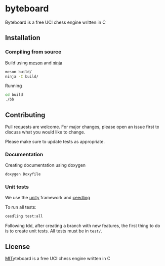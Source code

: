 # byteboard
Byteboard is a free UCI chess engine written in C

## Installation
### Compiling from source

Build using [meson](https://github.com/mesonbuild/meson) and [ninja](https://github.com/ninja-build/ninja)

```bash
meson build/
ninja -C build/
```

Running
```bash
cd build
./bb
```

## Contributing
Pull requests are welcome. For major changes, please open an issue first to discuss what you would like to change.

Please make sure to update tests as appropriate.

### Documentation
Creating documentation using doxygen
```bash
doxygen Doxyfile
```

### Unit tests
We use the [unity](https://github.com/ThrowTheSwitch/Unity.git) framework and [ceedling](https://www.throwtheswitch.org/ceedling)

To run all tests:
```bash
ceedling test:all
```

Following tdd, after creating a branch with new features, the first thing to do is to create unit tests. All tests must be in `test/`.

## License
[MIT](https://choosealicense.com/licenses/mit/)yteboard is a free UCI chess engine written in C
